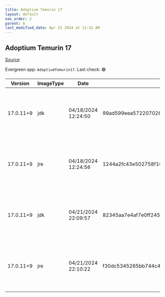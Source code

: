 ```yaml
---
title: Adoptium Temurin 17
layout: default
nav_order: 2
parent: A
last_modified_date: Apr 22 2024 at 12:32 AM
---
```


## Adoptium Temurin 17

[Source](https://adoptium.net/)

Evergreen app: `AdoptiumTemurin17`. Last check: 🟢

| Version   | ImageType | Date                | Checksum                                                         | Size      | Architecture | Type | URI                                                                                                                                                                                                                                                                          |
| --------- | --------- | ------------------- | ---------------------------------------------------------------- | --------- | ------------ | ---- | ---------------------------------------------------------------------------------------------------------------------------------------------------------------------------------------------------------------------------------------------------------------------------- |
| 17.0.11+9 | jdk       | 04/18/2024 12:24:50 | 99ad599eea572207026f2b85159ef4ec06c620cee88662ea108f0013697b0365 | 168689664 | x64          | msi  | [https://github.com/adoptium/temurin17-binaries/releases/download/jdk-17.0.11%2B9/OpenJDK17U-jdk_x64_windows_hotspot_17.0.11_9.msi](https://github.com/adoptium/temurin17-binaries/releases/download/jdk-17.0.11%2B9/OpenJDK17U-jdk_x64_windows_hotspot_17.0.11_9.msi)       |
| 17.0.11+9 | jre       | 04/18/2024 12:24:56 | 1244a2fc43e502758f16bd49de01fa60e89a94247eee41fa449db8f90ed5e682 | 31604736  | x64          | msi  | [https://github.com/adoptium/temurin17-binaries/releases/download/jdk-17.0.11%2B9/OpenJDK17U-jre_x64_windows_hotspot_17.0.11_9.msi](https://github.com/adoptium/temurin17-binaries/releases/download/jdk-17.0.11%2B9/OpenJDK17U-jre_x64_windows_hotspot_17.0.11_9.msi)       |
| 17.0.11+9 | jdk       | 04/21/2024 22:09:57 | 82345aa7e4af7e0ff245bf7aec60e5ba2fe4c070285950869febda9bb310a5b5 | 165208064 | x86          | msi  | [https://github.com/adoptium/temurin17-binaries/releases/download/jdk-17.0.11%2B9/OpenJDK17U-jdk_x86-32_windows_hotspot_17.0.11_9.msi](https://github.com/adoptium/temurin17-binaries/releases/download/jdk-17.0.11%2B9/OpenJDK17U-jdk_x86-32_windows_hotspot_17.0.11_9.msi) |
| 17.0.11+9 | jre       | 04/21/2024 22:10:22 | f30dc5345265bb744c42f2b048ee50a1d7d3c36bd3e7641ae5177ead8a339f46 | 29261824  | x86          | msi  | [https://github.com/adoptium/temurin17-binaries/releases/download/jdk-17.0.11%2B9/OpenJDK17U-jre_x86-32_windows_hotspot_17.0.11_9.msi](https://github.com/adoptium/temurin17-binaries/releases/download/jdk-17.0.11%2B9/OpenJDK17U-jre_x86-32_windows_hotspot_17.0.11_9.msi) |
